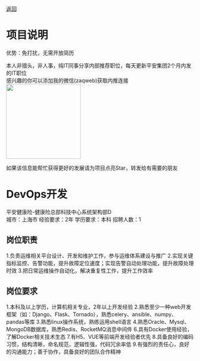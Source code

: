 [返回](../)

# 项目说明

优势：免打扰，无需开放简历

本人非猎头，非人事，纯IT同事分享内部推荐职位，每天更新平安集团2个月内发的IT职位  
感兴趣的你可以添加我的微信(zaqweb)获取内推连接  
<img src="https://github.com/zaqweb/PA-IT-JOBS/blob/master/WechatICode.jpeg"  height="200" width="200">

如果该信息能帮忙获得更好的发展请为项目点亮Star，转发给有需要的朋友

# DevOps开发
平安健康险-健康险总部科技中心系统架构部D  
城市：上海市 经验要求：2年 学历要求：本科  招聘人数：1

## 岗位职责
1.负责运维相关平台设计、开发和维护工作，参与运维体系建设与推广
2.实现关键指标监控、告警功能，提升故障定位速度；实现告警自动处理功能，提升故障处理时效
3.把日常运维操作自动化，解决重复性工作，提升工作效率

## 岗位要求
1.本科及以上学历，计算机相关专业，2年以上开发经验
2.熟悉至少一种web开发框架（如：Django、Flask、Tornado），熟悉celery、ansible、numpy、pandas等库
3.熟悉linux操作系统，熟练运用shell语言
4.熟悉Oracle、Mysql、MongoDB数据库，熟悉Redis、RocketMQ消息中间件
6.具有Docker使用经验，了解Docker相关技术生态
7.有H5、VUE等前端开发经验者优先
8.具备良好的编码习惯，结构清晰，命名规范，逻辑性强，代码冗余率低
9.有强烈的责任心，良好的沟通能力；善于协作，具备良好的团队合作精神




